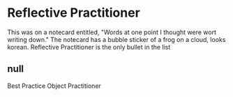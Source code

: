 # Reflective Practitioner

This was on a notecard entitled, "Words at one point I thought were wort writing down." The notecard has a bubble sticker of a frog on a cloud, looks korean. Reflective Practitioner is the only bullet in the list

## null

Best Practice
Object
Practitioner

